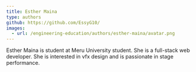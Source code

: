 ```yaml
---
title: Esther Maina
type: authors
github: https://github.com/EssyG10/
images:
  - url: /engineering-education/authors/esther-maina/avatar.png 
---
```

Esther Maina is student at Meru University student. She is a full-stack web developer. She is interested in vfx design and is passionate in stage performance.

